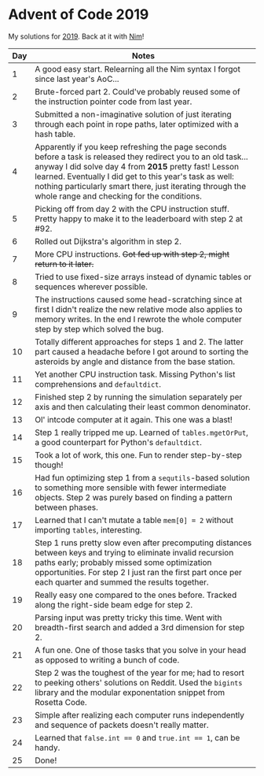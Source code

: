 # Advent of Code 2019

My solutions for [2019](https://adventofcode.com/2019/). Back at it with [Nim](https://nim-lang.org/)!

| Day | Notes |
|---|-------|
| 1 | A good easy start. Relearning all the Nim syntax I forgot since last year's AoC... |
| 2 | Brute-forced part 2. Could've probably reused some of the instruction pointer code from last year. |
| 3 | Submitted a non-imaginative solution of just iterating through each point in rope paths, later optimized with a hash table. |
| 4 | Apparently if you keep refreshing the page seconds before a task is released they redirect you to an old task... anyway I did solve day 4 from **2015** pretty fast! Lesson learned. Eventually I did get to this year's task as well: nothing particularly smart there, just iterating through the whole range and checking for the conditions. |
| 5 | Picking off from day 2 with the CPU instruction stuff. Pretty happy to make it to the leaderboard with step 2 at #92. |
| 6 | Rolled out Dijkstra's algorithm in step 2. |
| 7 | More CPU instructions. ~~Got fed up with step 2, might return to it later.~~ |
| 8 | Tried to use fixed-size arrays instead of dynamic tables or sequences wherever possible. |
| 9 | The instructions caused some head-scratching since at first I didn't realize the new relative mode also applies to memory writes. In the end I rewrote the whole computer step by step which solved the bug. |
| 10 | Totally different approaches for steps 1 and 2. The latter part caused a headache before I got around to sorting the asteroids by angle and distance from the base station. |
| 11 | Yet another CPU instruction task. Missing Python's list comprehensions and `defaultdict`. |
| 12 | Finished step 2 by running the simulation separately per axis and then calculating their least common denominator. |
| 13 | Ol' intcode computer at it again. This one was a blast! |
| 14 | Step 1 really tripped me up. Learned of `tables.mgetOrPut`, a good counterpart for Python's `defaultdict`. |
| 15 | Took a lot of work, this one. Fun to render step-by-step though! |
| 16 | Had fun optimizing step 1 from a `sequtils`-based solution to something more sensible with fewer intermediate objects. Step 2 was purely based on finding a pattern between phases. |
| 17 | Learned that I can't mutate a table `mem[0] = 2` without importing `tables`, interesting. |
| 18 | Step 1 runs pretty slow even after precomputing distances between keys and trying to eliminate invalid recursion paths early; probably missed some optimization opportunities. For step 2 I just ran the first part once per each quarter and summed the results together. |
| 19 | Really easy one compared to the ones before. Tracked along the right-side beam edge for step 2. |
| 20 | Parsing input was pretty tricky this time. Went with breadth-first search and added a 3rd dimension for step 2. |
| 21 | A fun one. One of those tasks that you solve in your head as opposed to writing a bunch of code. |
| 22 | Step 2 was the toughest of the year for me; had to resort to peeking others' solutions on Reddit. Used the `bigints` library and the modular exponentation snippet from Rosetta Code. |
| 23 | Simple after realizing each computer runs independently and sequence of packets doesn't really matter. |
| 24 | Learned that `false.int == 0` and `true.int == 1`, can be handy. |
| 25 | Done! |
